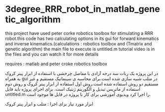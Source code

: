# 3degree_RRR_robot_in_matlab_genetic_algorithm
this project have used peter corke robotics toolbox for stimulating a RRR robot.this code has two calculating options in its gui for forward kinematics and inverse kinematics.(calculations : robotics toolbox and (Tmatrix and genetic algorithm)
the main file to execute is untitled.m
tutorial video is in the files and you can watch it for more details

requires : matlab and peter croke robotics toolbox

در این پروژه یک ربات سه درجه آزادی با مفاصل چرخشی با استفاده از ابزار پیتر کروک به همراه gui در متلب شبیه سازی شده است.برای محاسبه ی سینماتیک مستقیم و غیر مستقیم  دو روش استفاده شده است.روش اول استفاده از ابزار پیتر کروک و روش دوم استفاده از ماتریس تبدیل و الگوریتم ژنتیک است.
برای اجرای پروژه باید فایل untitled.m را اجرا کرد
ویدیوی آموزشی برای کار با پروژه در فایل ها موجود است.

ابزار مورد نیاز برای اجرا : متلب و ابزار پیتر کروک
